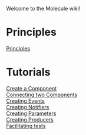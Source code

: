 Welcome to the Molecule wiki!

# Principles
[Principles](https://github.com/Eliott-Guevel/Molecule-various-fixes/blob/documentation/documentation/Principles.md)

# Tutorials
[Create a Component](https://github.com/Eliott-Guevel/Molecule-various-fixes/blob/documentation/documentation/Create%20a%20Component.md) \
[Connecting two Components](https://github.com/OpenSmock/Molecule/blob/main/documentation/Connecting%20two%20Components.md) \
[Creating Events](https://github.com/OpenSmock/Molecule/blob/main/documentation/Creating%20Events.md) \
[Creating Notifiers](https://github.com/OpenSmock/Molecule/blob/main/documentation/Creating%20Notifiers.md) \
[Creating Parameters](https://github.com/OpenSmock/Molecule/blob/main/documentation/Creating%20Parameters.md) \
[Creating Producers](https://github.com/OpenSmock/Molecule/blob/main/documentation/Creating%20Producers.md) \
[Facilitating tests](https://github.com/OpenSmock/Molecule/blob/main/documentation/Facilitating%20tests.md)

